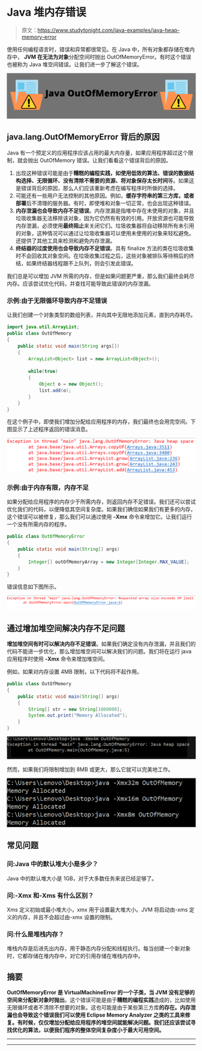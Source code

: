 # Java 堆内存错误

> 原文：<https://www.studytonight.com/java-examples/java-heap-memory-error>

使用任何编程语言时，错误和异常都很常见。在 Java 中，所有对象都存储在堆内存中， **JVM 在无法为对象**分配空间时抛出 OutOfMemoryError。有时这个错误也被称为 Java 堆空间错误。让我们进一步了解这个错误。

![Java OutOfMemory Error](img/384f7bd54fcbd1deb6b4cfe439c328c0.png)

## java.lang.OutOfMemoryError 背后的原因

Java 有一个预定义的应用程序应该占用的最大内存量，如果应用程序超过这个限制，就会抛出 OutOfMemory 错误。让我们看看这个错误背后的原因。

1.  出现这种错误可能是由于**糟糕的编程实践，如使用低效的算法、错误的数据结构选择、无限循环、没有清除不需要的资源、将对象保存太长时间**等。如果这是错误背后的原因，那么人们应该重新考虑在编写程序时所做的选择。
2.  可能还有一些用户无法控制的其他原因。例如，**缓存字符串的第三方库，或者部署**后不清理的服务器。有时，即使堆和对象一切正常，也会出现这种错误。
3.  **内存泄漏也会导致内存不足错误**。内存泄漏是指堆中存在未使用的对象，并且垃圾收集器无法移除该对象，因为它仍然有有效的引用。开放资源也可能导致内存泄漏，必须使用**最终阻止**来关闭它们。垃圾收集器将自动移除所有未引用的对象，这种情况可以通过让垃圾收集器可以使用未使用的对象来轻松避免。还提供了其他工具来检测和避免内存泄漏。
4.  **终结器的过度使用也会导致内存不足错误**。具有 finalize 方法的类在垃圾收集时不会回收其对象空间。在垃圾收集过程之后，这些对象被排队等待稍后的终结，如果终结器线程跟不上队列，则会引发此错误。

我们总是可以增加 JVM 所需的内存，但是如果问题更严重，那么我们最终会耗尽内存。应该尝试优化代码，并查找可能导致此错误的内存泄漏。

### 示例:由于无限循环导致内存不足错误

让我们创建一个对象类型的数组列表，并向其中无限地添加元素，直到内存耗尽。

```java
import java.util.ArrayList;
public class OutOfMemory
{
	public static void main(String args[])
	{
		ArrayList<Object> list = new ArrayList<Object>();

		while(true)
		{
			Object o = new Object();
			list.add(o);
		}
	}
}
```

在这个例子中，即使我们增加分配给应用程序的内存，我们最终也会用完空间。下图显示了上述程序返回的错误消息。

![OutOfMemory Error](img/60829680f84e91574f3f8b20a86c31b7.png)

### 示例:由于内存有限，内存不足

如果分配给应用程序的内存少于所需内存，则返回内存不足错误。我们还可以尝试优化我们的代码，以便降低其空间复杂度。如果我们确信如果我们有更多的内存，这个错误可以被修复，那么我们可以通过使用 **-Xmx** 命令来增加它。让我们运行一个没有所需内存的程序。

```java
public class OutOfMemoryError
{
	public static void main(String[] args)
	{
		Integer[] outOfMemoryArray = new Integer[Integer.MAX_VALUE];
	}
} 
```

错误信息如下图所示。

![OutOfMemory Error](img/879a18dd8c908472030d0bd2c3391d3b.png)

## 通过增加堆空间解决内存不足问题

**增加堆空间有时可以解决内存不足错误**。如果我们确定没有内存泄漏，并且我们的代码不能进一步优化，那么增加堆空间可以解决我们的问题。我们将在运行 java 应用程序时使用 **-Xmx** 命令来增加堆空间。

例如，如果对内存设置 4MB 限制，以下代码将不起作用。

```java
public class OutOfMemory
{
	public static void main(String[] args)
	{
		String[] str = new String[1000000];
		System.out.print("Memory Allocated");
	}
}
```

![OutOfMemoryError because insufficient memory was allocated to the application](img/6033397d64a7aa20c9573cb8bf91de31.png)

然而，如果我们将限制增加到 8MB 或更大，那么它就可以完美地工作。

![Application runs if we allocate 8MB or more space.](img/a64e1ffc073b7449b7a83ae45f0b236a.png)

## 常见问题

### 问:Java 中的默认堆大小是多少？

Java 中的默认堆大小是 1GB，对于大多数任务来说已经足够了。

### 问:-Xmx 和-Xms 有什么区别？

Xms 定义初始或最小堆大小，xmx 用于设置最大堆大小。JVM 将启动由-xms 定义的内存，并且不会超过由-xmx 设置的限制。

### 问:什么是堆栈内存？

堆栈内存是后进先出内存，用于静态内存分配和线程执行。每当创建一个新对象时，它都存储在堆内存中，对它的引用存储在堆栈内存中。

## 摘要

**OutOfMemoryError 是 VirtualMachineError 的一个子类，当 JVM 没有足够的空间来分配新对象时抛出**。这个错误可能是由于**糟糕的编程实践**造成的，比如使用无限循环或者不清除不想要的对象。这也可能是由于某些第三方库**的存在。**内存泄漏也会导致这个错误**我们可以使用 Eclipse Memory Analyzer 之类的工具来修复。有时候，仅仅增加分配给应用程序的堆空间就能解决问题。我们还应该尝试寻找优化的算法，以便我们程序的整体空间复杂度小于最大可用空间。**

* * *

* * *